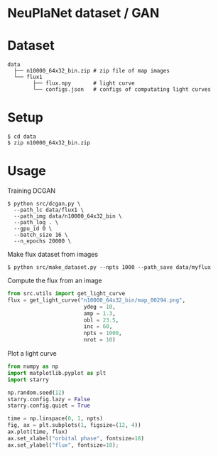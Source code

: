 NeuPlaNet dataset / GAN
===

# Dataset
```
data
  ├── n10000_64x32_bin.zip # zip file of map images
  └── flux1 
        ├── flux.npy       # light curve
        └── configs.json   # configs of computating light curves
```

# Setup
```
$ cd data
$ zip n10000_64x32_bin.zip
```

# Usage
Training DCGAN
```
$ python src/dcgan.py \
  --path_lc data/flux1 \
  --path_img data/n10000_64x32_bin \
  --path_log . \
  --gpu_id 0 \
  --batch_size 16 \
  --n_epochs 20000 \
```

Make flux dataset from images
```
$ python src/make_dataset.py --npts 1000 --path_save data/myflux
```

Compute the flux from an image
```python
from src.utils import get_light_curve
flux = get_light_curve("n10000_64x32_bin/map_00294.png", 
                        ydeg = 10, 
                        amp = 1.3, 
                        obl = 23.5, 
                        inc = 60, 
                        npts = 1000, 
                        nrot = 10)
```

Plot a light curve
```python
from numpy as np
import matplotlib.pyplot as plt
import starry

np.random.seed(12)
starry.config.lazy = False
starry.config.quiet = True

time = np.linspace(0, 1, npts)
fig, ax = plt.subplots(1, figsize=(12, 4))
ax.plot(time, flux)
ax.set_xlabel("orbital phase", fontsize=18)
ax.set_ylabel("flux", fontsize=18);
```
